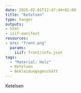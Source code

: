 ```yaml
---
date: 2025-02-01T12:47:44+02:00
title: "Ketelsen"
type: hanger
outputs:
- html
- iiif-manifest
resources:
- src: "front.png"
  params:
    iiif: front/info.json
tags:
  - "Material: Holz"
  - Ketelsen
  - Bekleidungsgeschäft
---
```

Ketelsen
